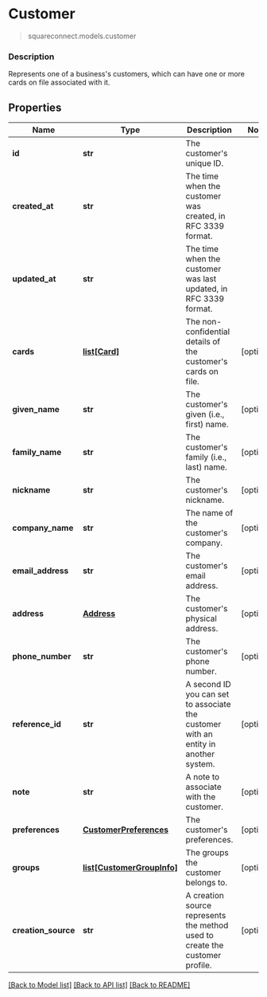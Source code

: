 # Customer
> squareconnect.models.customer

### Description

Represents one of a business's customers, which can have one or more cards on file associated with it.

## Properties
Name | Type | Description | Notes
------------ | ------------- | ------------- | -------------
**id** | **str** | The customer&#39;s unique ID. | 
**created_at** | **str** | The time when the customer was created, in RFC 3339 format. | 
**updated_at** | **str** | The time when the customer was last updated, in RFC 3339 format. | 
**cards** | [**list[Card]**](Card.md) | The non-confidential details of the customer&#39;s cards on file. | [optional] 
**given_name** | **str** | The customer&#39;s given (i.e., first) name. | [optional] 
**family_name** | **str** | The customer&#39;s family (i.e., last) name. | [optional] 
**nickname** | **str** | The customer&#39;s nickname. | [optional] 
**company_name** | **str** | The name of the customer&#39;s company. | [optional] 
**email_address** | **str** | The customer&#39;s email address. | [optional] 
**address** | [**Address**](Address.md) | The customer&#39;s physical address. | [optional] 
**phone_number** | **str** | The customer&#39;s phone number. | [optional] 
**reference_id** | **str** | A second ID you can set to associate the customer with an entity in another system. | [optional] 
**note** | **str** | A note to associate with the customer. | [optional] 
**preferences** | [**CustomerPreferences**](CustomerPreferences.md) | The customer&#39;s preferences. | [optional] 
**groups** | [**list[CustomerGroupInfo]**](CustomerGroupInfo.md) | The groups the customer belongs to. | [optional] 
**creation_source** | **str** | A creation source represents the method used to create the customer profile. | [optional] 

[[Back to Model list]](../README.md#documentation-for-models) [[Back to API list]](../README.md#documentation-for-api-endpoints) [[Back to README]](../README.md)


